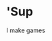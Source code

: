 # 'Sup
I make games

<!---
usama-riaz-1010/usama-riaz-1010 is a ✨ special ✨ repository because its `README.md` (this file) appears on your GitHub profile.
You can click the Preview link to take a look at your changes.
--->
